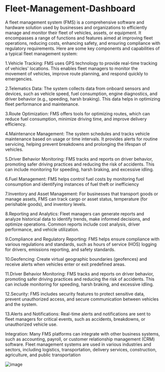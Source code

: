 # Fleet-Management-Dashboard

A fleet management system (FMS) is a comprehensive software and hardware solution used by businesses and organizations to efficiently manage and monitor their fleet of vehicles, assets, or equipment. It encompasses a range of functions and features aimed at improving fleet operations, reducing costs, enhancing safety, and ensuring compliance with regulatory requirements. Here are some key components and capabilities of a typical fleet management system:

1.Vehicle Tracking: FMS uses GPS technology to provide real-time tracking of vehicles' locations. This enables fleet managers to monitor the movement of vehicles, improve route planning, and respond quickly to emergencies.

2.Telematics Data: The system collects data from onboard sensors and devices, such as vehicle speed, fuel consumption, engine diagnostics, and driver behavior (e.g., speeding, harsh braking). This data helps in optimizing fleet performance and maintenance.

3.Route Optimization: FMS offers tools for optimizing routes, which can reduce fuel consumption, minimize driving time, and improve delivery efficiency.

4.Maintenance Management: The system schedules and tracks vehicle maintenance based on usage or time intervals. It provides alerts for routine servicing, helping prevent breakdowns and prolonging the lifespan of vehicles.

5.Driver Behavior Monitoring: FMS tracks and reports on driver behavior, promoting safer driving practices and reducing the risk of accidents. This can include monitoring for speeding, harsh braking, and excessive idling.

6.Fuel Management: FMS helps control fuel costs by monitoring fuel consumption and identifying instances of fuel theft or inefficiency

7.Inventory and Asset Management: For businesses that transport goods or manage assets, FMS can track cargo or asset status, temperature (for perishable goods), and inventory levels.

8.Reporting and Analytics: Fleet managers can generate reports and analyze historical data to identify trends, make informed decisions, and optimize operations. Common reports include cost analysis, driver performance, and vehicle utilization.

9.Compliance and Regulatory Reporting: FMS helps ensure compliance with various regulations and standards, such as hours of service (HOS) logging for drivers, emissions reporting, and safety standards.

10.Geofencing: Create virtual geographic boundaries (geofences) and receive alerts when vehicles enter or exit predefined areas.

11.Driver Behavior Monitoring: FMS tracks and reports on driver behavior, promoting safer driving practices and reducing the risk of accidents. This can include monitoring for speeding, harsh braking, and excessive idling.

12.Security: FMS includes security features to protect sensitive data, prevent unauthorized access, and secure communication between vehicles and the system.

13.Alerts and Notifications: Real-time alerts and notifications are sent to fleet managers for critical events, such as accidents, breakdowns, or unauthorized vehicle use.

Integration: Many FMS platforms can integrate with other business systems, such as accounting, payroll, or customer relationship management (CRM) software.
Fleet management systems are used in various industries and sectors, including logistics, transportation, delivery services, construction, agriculture, and public transportation


![image](https://github.com/jnana027/Fleet-Management-Dashboard/assets/120124430/caae4a17-c15b-468b-b9d2-c647c7dcd771)
